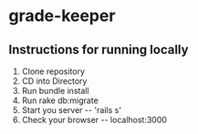 # grade-keeper

## Instructions for running locally

1. Clone repository
2. CD into Directory
3. Run bundle install
4. Run rake db:migrate
5. Start you server -- 'rails s'
6. Check your browser -- localhost:3000
